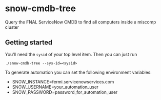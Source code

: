 # snow-cmdb-tree

Query the FNAL ServiceNow CMDB to find all computers inside a miscomp cluster


## Getting started

You'll need the `sysid` of your top level item. Then you can just run

```shell
./snow-cmdb-tree --sys-id=<sysid>
```

To generate automation you can set the following environment variables:
* SNOW_INSTANCE=fermi.servicenowservices.com
* SNOW_USERNAME=your_automation_user
* SNOW_PASSWORD=password_for_automation_user
